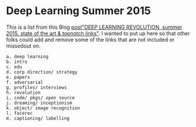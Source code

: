 # Deep Learning Summer 2015
This is a list from this Blog [post"DEEP LEARNING REVOLUTION, summer 2015, state of the art & topnotch links"](https://vzn1.wordpress.com/2015/09/01/deep-learning-revolution-summer-2015-state-of-the-art-topnotch-links/). I wanted to put up here so that other folks could add and remove some of the links that are not included or missedout on.



    a. deep learning
    b. intro
    c. edu
    d. corp direction/ strategy
    e. papers
    f. adversarial
    g. profiles/ interviews
    h. revolution
    i. code/ pkgs/ open source
    j. dreaming/ inceptionism
    k. object/ image recognition
    l. facerec
    m. captioning/ labelling
